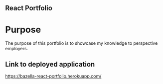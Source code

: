 ## React Portfolio

# Purpose

The purpose of this portfolio is to showcase my knowledge to perspective employers. 

## Link to deployed application

https://bazella-react-portfolio.herokuapp.com/